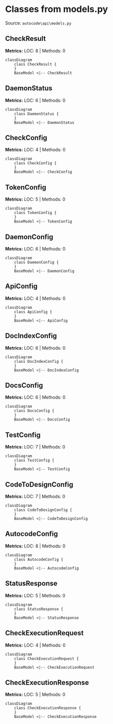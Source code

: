 # Classes from models.py

Source: `autocode\api\models.py`

## CheckResult

**Metrics:** LOC: 8 | Methods: 0

```mermaid
classDiagram
    class CheckResult {
    }
    BaseModel <|-- CheckResult

```

## DaemonStatus

**Metrics:** LOC: 6 | Methods: 0

```mermaid
classDiagram
    class DaemonStatus {
    }
    BaseModel <|-- DaemonStatus

```

## CheckConfig

**Metrics:** LOC: 4 | Methods: 0

```mermaid
classDiagram
    class CheckConfig {
    }
    BaseModel <|-- CheckConfig

```

## TokenConfig

**Metrics:** LOC: 5 | Methods: 0

```mermaid
classDiagram
    class TokenConfig {
    }
    BaseModel <|-- TokenConfig

```

## DaemonConfig

**Metrics:** LOC: 6 | Methods: 0

```mermaid
classDiagram
    class DaemonConfig {
    }
    BaseModel <|-- DaemonConfig

```

## ApiConfig

**Metrics:** LOC: 4 | Methods: 0

```mermaid
classDiagram
    class ApiConfig {
    }
    BaseModel <|-- ApiConfig

```

## DocIndexConfig

**Metrics:** LOC: 6 | Methods: 0

```mermaid
classDiagram
    class DocIndexConfig {
    }
    BaseModel <|-- DocIndexConfig

```

## DocsConfig

**Metrics:** LOC: 6 | Methods: 0

```mermaid
classDiagram
    class DocsConfig {
    }
    BaseModel <|-- DocsConfig

```

## TestConfig

**Metrics:** LOC: 7 | Methods: 0

```mermaid
classDiagram
    class TestConfig {
    }
    BaseModel <|-- TestConfig

```

## CodeToDesignConfig

**Metrics:** LOC: 7 | Methods: 0

```mermaid
classDiagram
    class CodeToDesignConfig {
    }
    BaseModel <|-- CodeToDesignConfig

```

## AutocodeConfig

**Metrics:** LOC: 8 | Methods: 0

```mermaid
classDiagram
    class AutocodeConfig {
    }
    BaseModel <|-- AutocodeConfig

```

## StatusResponse

**Metrics:** LOC: 5 | Methods: 0

```mermaid
classDiagram
    class StatusResponse {
    }
    BaseModel <|-- StatusResponse

```

## CheckExecutionRequest

**Metrics:** LOC: 4 | Methods: 0

```mermaid
classDiagram
    class CheckExecutionRequest {
    }
    BaseModel <|-- CheckExecutionRequest

```

## CheckExecutionResponse

**Metrics:** LOC: 5 | Methods: 0

```mermaid
classDiagram
    class CheckExecutionResponse {
    }
    BaseModel <|-- CheckExecutionResponse

```

